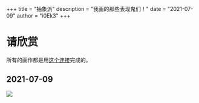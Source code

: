 +++
title = "抽象派"
description = "我画的那些表现鬼们！"
date = "2021-07-09"
author = "i0Ek3"
+++


# 请欣赏

所有的画作都是用[这个连接](https://david.li/paint/)完成的。

## 2021-07-09


![](https://cdn.jsdelivr.net/gh/i0Ek3/apichost@main/niter.top/20210709.3nmzn6jj5fuo.png)

